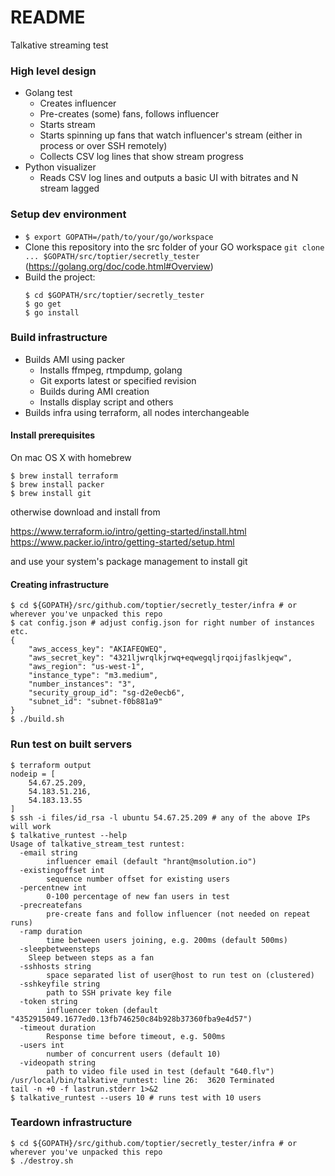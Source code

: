 # README #

Talkative streaming test

### High level design
* Golang test
    * Creates influencer
    * Pre-creates (some) fans, follows influencer
    * Starts stream
    * Starts spinning up fans that watch influencer's stream (either in process or over SSH remotely)
    * Collects CSV log lines that show stream progress
* Python visualizer
    * Reads CSV log lines and outputs a basic UI with bitrates and N stream lagged

### Setup dev environment ###

* `$ export GOPATH=/path/to/your/go/workspace`
* Clone this repository into the src folder of your GO workspace `git clone ... $GOPATH/src/toptier/secretly_tester` (https://golang.org/doc/code.html#Overview)
* Build the project:
    ```
    $ cd $GOPATH/src/toptier/secretly_tester
    $ go get
    $ go install
    ```

### Build infrastructure ###

* Builds AMI using packer
    * Installs ffmpeg, rtmpdump, golang
    * Git exports latest or specified revision
    * Builds during AMI creation
    * Installs display script and others
* Builds infra using terraform, all nodes interchangeable

#### Install prerequisites

On mac OS X with homebrew
```
$ brew install terraform
$ brew install packer
$ brew install git
```

otherwise download and install from

https://www.terraform.io/intro/getting-started/install.html
https://www.packer.io/intro/getting-started/setup.html

and use your system's package management to install git

#### Creating infrastructure

```
$ cd ${GOPATH}/src/github.com/toptier/secretly_tester/infra # or wherever you've unpacked this repo
$ cat config.json # adjust config.json for right number of instances etc.
{
    "aws_access_key": "AKIAFEQWEQ",
    "aws_secret_key": "4321ljwrqlkjrwq+eqwegqljrqoijfaslkjeqw",
    "aws_region": "us-west-1",
    "instance_type": "m3.medium",
    "number_instances": "3",
    "security_group_id": "sg-d2e0ecb6",
    "subnet_id": "subnet-f0b881a9"
}
$ ./build.sh
```

### Run test on built servers

```
$ terraform output
nodeip = [
    54.67.25.209,
    54.183.51.216,
    54.183.13.55
]
$ ssh -i files/id_rsa -l ubuntu 54.67.25.209 # any of the above IPs will work
$ talkative_runtest --help
Usage of talkative_stream_test runtest:
  -email string
        influencer email (default "hrant@msolution.io")
  -existingoffset int
        sequence number offset for existing users
  -percentnew int
        0-100 percentage of new fan users in test
  -precreatefans
        pre-create fans and follow influencer (not needed on repeat runs)
  -ramp duration
        time between users joining, e.g. 200ms (default 500ms)
  -sleepbetweensteps
  	Sleep between steps as a fan
  -sshhosts string
        space separated list of user@host to run test on (clustered)
  -sshkeyfile string
        path to SSH private key file
  -token string
        influencer token (default "4352915049.1677ed0.13fb746250c84b928b37360fba9e4d57")
  -timeout duration
    	Response time before timeout, e.g. 500ms
  -users int
        number of concurrent users (default 10)
  -videopath string
        path to video file used in test (default "640.flv")
/usr/local/bin/talkative_runtest: line 26:  3620 Terminated              tail -n +0 -f lastrun.stderr 1>&2
$ talkative_runtest --users 10 # runs test with 10 users
```

### Teardown infrastructure

```
$ cd ${GOPATH}/src/github.com/toptier/secretly_tester/infra # or wherever you've unpacked this repo
$ ./destroy.sh
```
